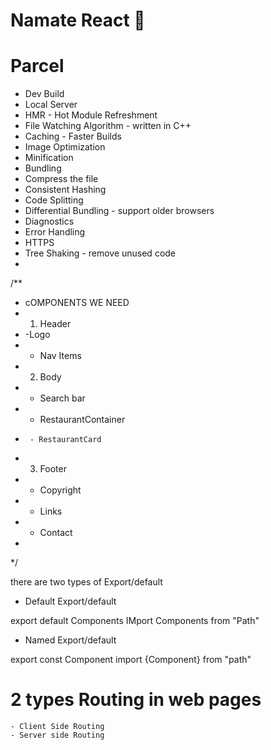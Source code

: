 # Namate React 🚀



# Parcel
- Dev Build
- Local Server
- HMR - Hot Module Refreshment
- File Watching Algorithm - written in C++
- Caching - Faster Builds
- Image Optimization
- Minification
- Bundling
- Compress the file
- Consistent Hashing
- Code Splitting
- Differential Bundling - support older browsers
- Diagnostics
- Error Handling
- HTTPS
- Tree Shaking - remove unused code
- 

/**
 * cOMPONENTS WE NEED
 * 1. Header
 *  -Logo
 *  - Nav Items
 * 2. Body
 *  - Search bar
 *  - RestaurantContainer
 *      - RestaurantCard
 * 3. Footer
 *  - Copyright
 *  - Links
 *  - Contact
 *
 */

 there are two types of Export/default

 - Default Export/default

 export default Components
 IMport Components from "Path"

 - Named Export/default

 export const Component
 import {Component} from "path"


 # 2 types Routing in web pages
    - Client Side Routing 
    - Server side Routing